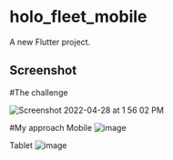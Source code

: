 # holo_fleet_mobile

A new Flutter project.

## Screenshot

#The challenge

![Screenshot 2022-04-28 at 1 56 02 PM](https://user-images.githubusercontent.com/42675180/166661474-1bd41f5a-c72e-44ca-b6d2-54c798073446.png)


#My approach
Mobile
![image](https://user-images.githubusercontent.com/42675180/166661235-4ba8cf9f-5217-432b-991d-d6728f6f328f.png)

Tablet
![image](https://user-images.githubusercontent.com/42675180/166661324-2a9b0b1a-2efa-4990-97b4-8ec7980d5e77.png)


